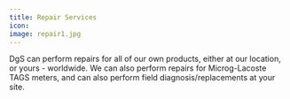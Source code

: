```yaml
---
title: Repair Services
icon:
image: repair1.jpg
---
```


DgS can perform repairs for all of our own products, either at our location, or yours - worldwide.
We can also perform repairs for Microg-Lacoste TAGS meters, and can also perform field diagnosis/replacements at your site.